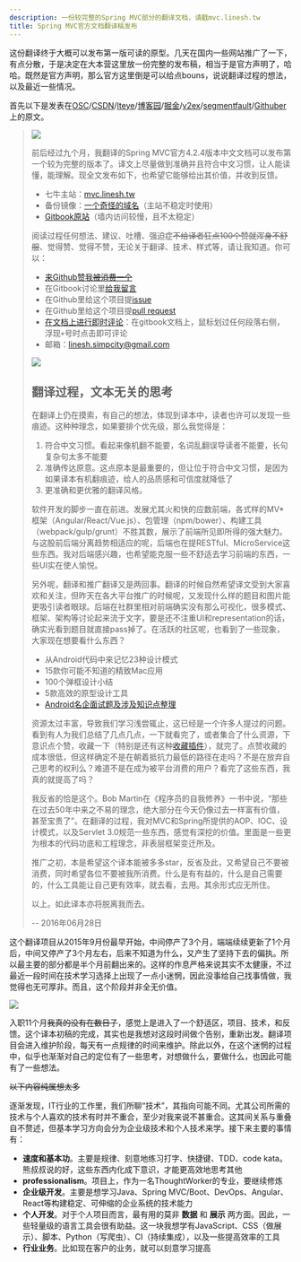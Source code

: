 ```yaml
---
description: 一份较完整的Spring MVC部分的翻译文档，请戳mvc.linesh.tw
title: Spring MVC官方文档翻译稿发布
---
```


这份翻译终于大概可以发布第一版可读的原型。几天在国内一些网站推广了一下，有点分散，于是决定在大本营这里放一份完整的发布稿，相当于是官方声明了，哈哈。既然是官方声明，那么官方这里倒是可以给点bouns，说说翻译过程的想法，以及最近一些情况。

首先以下是发表在[OSC](http://my.oschina.net/u/1581831/blog/700769)/[CSDN](http://blog.csdn.net/codecleaner/article/details/51758452)/[Iteye](http://sodagreen-simplicity.iteye.com/admin/blogs/2307252)/[博客园](http://www.cnblogs.com/natasha-yarovenko/p/5616369.html)/[掘金](https://gold.xitu.io/entry/576e56962e958a00572bdb38/detail)/[v2ex](http://www.v2ex.com/t/288717#reply34)/[segmentfault](https://segmentfault.com/a/1190000005854194)/[Githuber](http://ask.githuber.cn/t/spring-mvc-4-2-4-release/1539/1)上的原文。


> ![](http://7xqu8w.com1.z0.glb.clouddn.com/spring-logo.png)
>
> 前后经过九个月，我翻译的Spring MVC官方4.2.4版本中文文档可以发布第一个较为完整的版本了。译文上尽量做到准确并且符合中文习惯，让人能读懂，能理解。现全文发布如下，也希望它能够给出其价值，并收到反馈。
>
> * 七牛主站：[mvc.linesh.tw](http://mvc.linesh.tw)
> * 备份镜像：[一个奇怪的域名](http://7xvpsh.com1.z0.glb.clouddn.com/)（主站不稳定时使用）
> * [Gitbook原站](https://linesh.gitbooks.io/spring-mvc-documentation-linesh-translation/content/)（墙内访问较慢，且不太稳定）
>
> 阅读过程任何想法、建议、吐槽、强迫症~~不给译者狂点100个赞就浑身不舒服~~、觉得赞、觉得不赞，无论关于翻译、技术、样式等，请让我知道。你可以：
>
> * [来Github赞我~~被消费一个~~](https://github.com/linesh-simplicity/translation-spring-mvc-4-documentation)
> * 在Gitbook讨论里[给我留言](https://www.gitbook.com/book/linesh/spring-mvc-documentation-linesh-translation/discussions)
> * 在Github里给这个项目提[issue](https://github.com/linesh-simplicity/gitbook-translation-spring-mvc-documentation/issues)
> * 在Github里给这个项目提[pull request](https://github.com/linesh-simplicity/translation-spring-mvc-4-documentation/pulls)
> * [在文档上进行即时评论](http://mvc.linesh.tw)：在gitbook文档上，鼠标划过任何段落右侧，浮现`+`号时点击即可评论
> * 邮箱：linesh.simpcity@gmail.com
>
> ![](http://7xqu8w.com1.z0.glb.clouddn.com/spring-mvc-documentation-translation-project-snapshot.png)
>
> ## 翻译过程，文本无关的思考
>
> 在翻译上仍在摸索，有自己的想法，体现到译本中，读者也许可以发现一些痕迹。这种种理念，如果要排个优先级，那么我觉得是：
>
> 1. 符合中文习惯。看起来像机翻不能要，名词乱翻误导读者不能要，长句复杂句太多不能要
> 2. 准确传达原意。这点原本是最重要的，但让位于符合中文习惯，是因为如果译本有机翻痕迹，给人的品质感和可信度就降低了
> 3. 更准确和更优雅的翻译风格。
>
> 软件开发的脚步一直在前进。发展尤其火和快的应数前端，各式样的MV*框架（Angular/React/Vue.js）、包管理（npm/bower）、构建工具（webpack/gulp/grunt）不胜其数，展示了前端所见即所得的强大魅力。与这股前后端分离趋势相适应的呢，后端也在提RESTful、MicroService这些东西。我对后端感兴趣，也希望能克服一些不舒适去学习前端的东西，一些UI实在使人愉悦。
>
> 另外呢，翻译和推广翻译又是两回事。翻译的时候自然希望译文受到大家喜欢和关注，但昨天在各大平台推广的时候呢，又发现什么样的题目和图片能更吸引读者眼球。后端在社群里相对前端确实没有那么可视化，很多模式、框架、架构等讨论起来流于文字，要是还不注重UI和representation的话，确实光看到题目就直接pass掉了。在活跃的社区呢，也看到了一些现象，大家现在想要看什么东西？
>
> * 从Android代码中来记忆23种设计模式
> * 15款你可能不知道的精致Mac应用
> * 100个弹框设计小结
> * 5款高效的原型设计工具
> * [Android名企面试题及涉及知识点整理](https://github.com/Mr-YangCheng/ForAndroidInterview)
>
> 资源太过丰富，导致我们学习浅尝辄止，这已经是一个许多人提过的问题。看到有人为我们总结了几点几点，一下就看完了，或者集合了什么资源，下意识点个赞，收藏一下（特别是还有这种[收藏插件](https://chrome.google.com/webstore/detail/better-bookmark/pniopfmciclllcpockpkgceikipiibol)），就完了。点赞收藏的成本很低，但这样确定不是在朝着抵抗力最低的路径在走吗？不是在放弃自己思考的权利么？难道不是在成为被平台消费的用户？看完了这些东西，我真的就提高了吗？
>
> 我反省的恰是这个。Bob Martin在《程序员的自我修养》一书中说，“那些在过去50年中来之不易的理念，绝大部分在今天仍像过去一样富有价值，甚至宝贵了”。在翻译的过程，我对MVC和Spring所提供的AOP、IOC、设计模式，以及Servlet 3.0规范一些东西，感觉有深挖的价值。里面是一些更为根本的代码功底和工程理念，非表层框架变迁所及。
>
> 推广之初，本是希望这个译本能被多多star，反省及此，又希望自己不要被消费，同时希望各位不要被我所消费。什么是有有益的，什么是自己需要的，什么工具能让自己更有效率，就去看，去用。其余形式应无所住。
>
> 以上。如此译本亦将脱离我而去。
>
> -- 2016年06月28日

这个翻译项目从2015年9月份最早开始，中间停产了3个月，端端续续更新了1个月后，中间又停产了3个月左右，后来不知道为什么，又产生了坚持下去的偏执。所以最主要的部分都是半个月前翻出来的。这样的作息严格来说其实不太健康，不过最近一段时间在技术学习选择上出现了一点小迷惘，因此没事给自己找事情做，我觉得也无可厚非。而且，这个阶段并非全无价值。

![](http://7xqu8w.com1.z0.glb.clouddn.com/spring-mvc-documentation-contribution-traffic.png)

入职11个月~~我真的没有在数日子~~，感觉上是进入了一个舒适区，项目、技术，和反馈。这个译本初稿的完成，其实也是我想对这段时间做个告别，重新出发。翻译项目会进入维护阶段，每天有一点规律的时间来维护。除此以外，在这个迷惘的过程中，似乎也渐渐对自己的定位有了一些思考，对想做什么，要做什么，也因此可能有了一些想法。

~~以下内容纯属想太多~~

逐渐发现，IT行业的工作里，我们所聊“技术”，其指向可能不同。尤其公司所需的技术与个人喜欢的技术有时并不重合，至少对我来说不甚重合。这其间关系与重叠自不赘述，但基本学习方向会分为企业级技术和个人技术来学。接下来主要的事情有：

* **速度和基本功**。主要是规律、刻意地练习打字、快捷键、TDD、code kata。熊叔叔说的好，这些东西内化成下意识，才能更高效地思考其他
* **professionalism**。项目上，作为一名ThoughtWorker的专业，要继续修炼
* **企业级开发**。主要是想学习Java、Spring MVC/Boot、DevOps、Angular、React等构建稳定、可伸缩的企业系统的技术能力
* **个人开发**。对于个人项目而言，最有用的莫非 **数据** 和 **展示** 两方面。因此，一些轻量级的语言工具会很有助益。这一块我想学有JavaScript、CSS（做展示）、脚本、Python（写爬虫）、CI（持续集成），以及一些提高效率的工具
* **行业业务**。比如现在客户的业务，就可以刻意学习提高
